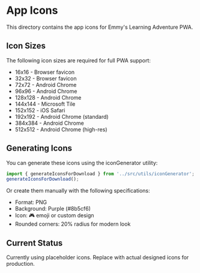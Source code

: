 # App Icons

This directory contains the app icons for Emmy's Learning Adventure PWA.

## Icon Sizes

The following icon sizes are required for full PWA support:

- 16x16 - Browser favicon
- 32x32 - Browser favicon
- 72x72 - Android Chrome
- 96x96 - Android Chrome
- 128x128 - Android Chrome
- 144x144 - Microsoft Tile
- 152x152 - iOS Safari
- 192x192 - Android Chrome (standard)
- 384x384 - Android Chrome
- 512x512 - Android Chrome (high-res)

## Generating Icons

You can generate these icons using the iconGenerator utility:

```javascript
import { generateIconsForDownload } from '../src/utils/iconGenerator';
generateIconsForDownload();
```

Or create them manually with the following specifications:
- Format: PNG
- Background: Purple (#8b5cf6)
- Icon: 🎮 emoji or custom design
- Rounded corners: 20% radius for modern look

## Current Status

Currently using placeholder icons. Replace with actual designed icons for production.